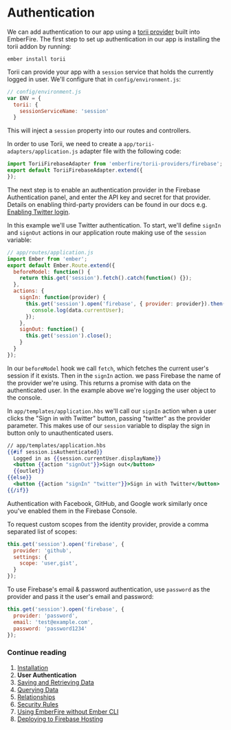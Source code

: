 # Authentication

We can add authentication to our app using a [torii provider](https://github.com/Vestorly/torii/#providers-in-torii) built into EmberFire. The first step to set up authentication in our app is installing the torii addon by running:

```
ember install torii
```

Torii can provide your app with a `session` service that holds the currently logged in user. We'll configure that in `config/environment.js`:

```js
// config/environment.js
var ENV = {
  torii: {
    sessionServiceName: 'session'
  }
```

This will inject a `session` property into our routes and controllers.

In order to use Torii, we need to create a `app/torii-adapters/application.js` adapter file with the following code:

```js
import ToriiFirebaseAdapter from 'emberfire/torii-providers/firebase';
export default ToriiFirebaseAdapter.extend({
});
```

The next step is to enable an authentication provider in the Firebase Authentication panel, and enter the API key and secret for that provider. Details on enabling third-party providers can be found in our docs e.g. [Enabling Twitter login](https://firebase.google.com/docs/auth/web/twitter-login).

In this example we'll use Twitter authentication. To start, we'll define `signIn` and `signOut` actions in our application route making use of the `session` variable:

```js
// app/routes/application.js
import Ember from 'ember';
export default Ember.Route.extend({
  beforeModel: function() {
    return this.get('session').fetch().catch(function() {});
  },
  actions: {
    signIn: function(provider) {
      this.get('session').open('firebase', { provider: provider}).then(function(data) {
        console.log(data.currentUser);
      });
    },
    signOut: function() {
      this.get('session').close();
    }
  }
});
```

In our `beforeModel` hook we call `fetch`, which fetches the current user's session if it exists. Then in the `signIn` action. we pass Firebase the name of the provider we're using. This returns a promise with data on the authenticated user. In the example above we're logging the user object to the console.

In `app/templates/application.hbs` we'll call our `signIn` action when a user clicks the "Sign in with Twitter" button, passing "twitter" as the provider parameter. This makes use of our `session` variable to display the sign in button only to unauthenticated users.

```handlebars
// app/templates/application.hbs
{{#if session.isAuthenticated}}
  Logged in as {{session.currentUser.displayName}}
  <button {{action "signOut"}}>Sign out</button>
  {{outlet}}
{{else}}
  <button {{action "signIn" "twitter"}}>Sign in with Twitter</button>
{{/if}}
```

Authentication with Facebook, GitHub, and Google work similarly once you've enabled them in the Firebase Console.

To request custom scopes from the identity provider, provide a comma separated list of scopes:

```js
this.get('session').open('firebase', {
  provider: 'github',
  settings: {
    scope: 'user,gist',
  }
});
```

To use Firebase's email & password authentication, use `password` as the provider and pass it the user's email and password:

```js
this.get('session').open('firebase', {
  provider: 'password',
  email: 'test@example.com',
  password: 'password1234'
});
```


### Continue reading

1. [Installation](installation.md)
1. **User Authentication**
1. [Saving and Retrieving Data](saving-and-retrieving-data.md)
1. [Querying Data](querying-data.md)
1. [Relationships](relationships.md)
1. [Security Rules](security-rules.md)
1. [Using EmberFire without Ember CLI](without-ember-cli.md)
1. [Deploying to Firebase Hosting](deploying-to-firebase-hosting.md)
